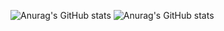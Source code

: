 ![Anurag's GitHub stats](https://github-readme-stats.vercel.app/api?username=ChungHsuanChen&show_icons=true&theme=apprentice) ![Anurag's GitHub stats](https://github-readme-stats.vercel.app/api/top-langs?username=ChungHsuanChen&hide=php&show_icons=true&theme=apprentice&layout=compact)
